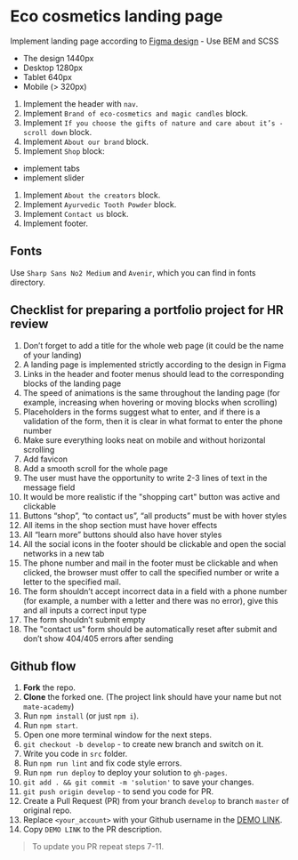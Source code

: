 # Eco cosmetics landing page

Implement landing page according to [Figma design](https://www.figma.com/file/Fz588JKGuPS2Bk21De4KE5/Brand-of-eco-cosmetics-_FE-students?node-id=21779%3A631&t=Gtk1Kj4TKq6BJit2-1) - Use BEM and SCSS

- The design 1440px
- Desktop 1280px
- Tablet 640px
- Mobile (> 320px)

1. Implement the header with `nav`.
1. Implement `Brand of eco-cosmetics and magic candles` block.
1. Implement `If you choose the gifts of nature and care about it’s - scroll down` block.
1. Implement `About our brand` block.
1. Implement `Shop` block:

- implement tabs
- implement slider

1. Implement `About the creators` block.
1. Implement `Ayurvedic Tooth Powder` block.
1. Implement `Contact us` block.
1. Implement footer.

## Fonts

Use `Sharp Sans No2 Medium` and `Avenir`, which you can find in fonts directory.

## Checklist for preparing a portfolio project for HR review

1. Don’t forget to add a title for the whole web page (it could be the name of your landing)
2. A landing page is implemented strictly according to the design in Figma
3. Links in the header and footer menus should lead to the corresponding blocks of the landing page
4. The speed of animations is the same throughout the landing page (for example, increasing when hovering or moving blocks when scrolling)
5. Placeholders in the forms suggest what to enter, and if there is a validation of the form, then it is clear in what format to enter the phone number
6. Make sure everything looks neat on mobile and without horizontal scrolling
7. Add favicon
8. Add a smooth scroll for the whole page
9. The user must have the opportunity to write 2-3 lines of text in the message field
10. It would be more realistic if the "shopping cart" button was active and clickable
11. Buttons “shop”, “to contact us”, “all products” must be with hover styles
12. All items in the shop section must have hover effects
13. All “learn more” buttons should also have hover styles
14. All the social icons in the footer should be clickable and open the social networks in a new tab
15. The phone number and mail in the footer must be clickable and when clicked, the browser must offer to call the specified number or write a letter to the specified mail.
16. The form shouldn’t accept incorrect data in a field with a phone number (for example, a number with a letter and there was no error), give this and all inputs a correct input type
17. The form shouldn’t submit empty
18. The "contact us" form should be automatically reset after submit and don’t show 404/405 errors after sending

## Github flow

1. **Fork** the repo.
2. **Clone** the forked one. (The project link should have your name but not `mate-academy`)
3. Run `npm install` (or just `npm i`).
4. Run `npm start`.
5. Open one more terminal window for the next steps.
6. `git checkout -b develop` - to create new branch and switch on it.
7. Write you code in `src` folder.
8. Run `npm run lint` and fix code style errors.
9. Run `npm run deploy` to deploy your solution to `gh-pages`.
10. `git add . && git commit -m 'solution'` to save your changes.
11. `git push origin develop` - to send you code for PR.
12. Create a Pull Request (PR) from your branch `develop` to branch `master` of original repo.
13. Replace `<your_account>` with your Github username in the
    [DEMO LINK](https://Vovchukkul.github.io/Eco_cosmetics/).
14. Copy `DEMO LINK` to the PR description.

> To update you PR repeat steps 7-11.
